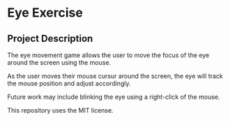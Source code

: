 # Eye Exercise
 
## Project Description


The eye movement game allows the user to move the focus of the eye around the screen using the mouse.


As the user moves their mouse cursur around the screen, the eye will track the mouse position and adjust accordingly.


Future work may include blinking the eye using a right-click of the mouse.


This repository uses the MIT license.
